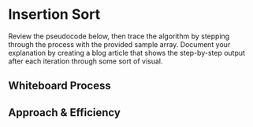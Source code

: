 # Insertion Sort

Review the pseudocode below, then trace the algorithm by stepping through the process with the provided sample array. Document your explanation by creating a blog article that shows the step-by-step output after each iteration through some sort of visual.

## Whiteboard Process
<!-- Embedded whiteboard image -->

## Approach & Efficiency
<!-- What approach did you take? Discuss Why. What is the Big O space/time for this approach? -->
